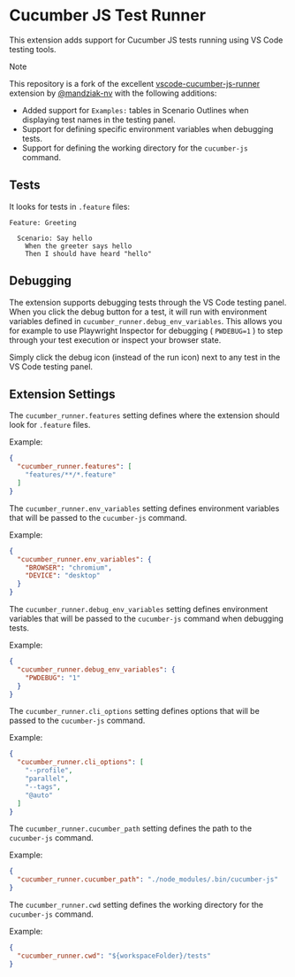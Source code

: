 # Cucumber JS Test Runner

This extension adds support for Cucumber JS tests running using VS Code testing tools.

> [!NOTE]
> This repository is a fork of the excellent [vscode-cucumber-js-runner](https://github.com/mandziak-nv/vscode-cucumber-js-runner) extension by [@mandziak-nv](https://github.com/mandziak-nv) with the following additions:
>
> - Added support for `Examples:` tables in Scenario Outlines when displaying test names in the testing panel.
> - Support for defining specific environment variables when debugging tests.
> - Support for defining the working directory for the `cucumber-js` command.

## Tests

It looks for tests in `.feature` files:

```feature
Feature: Greeting

  Scenario: Say hello
    When the greeter says hello
    Then I should have heard "hello"
```

## Debugging

The extension supports debugging tests through the VS Code testing panel. When you click the debug button for a test, it will run with environment variables defined in `cucumber_runner.debug_env_variables`. This allows you for example to use Playwright Inspector for debugging ( `PWDEBUG=1` ) to step through your test execution or inspect your browser state.

Simply click the debug icon (instead of the run icon) next to any test in the VS Code testing panel.

## Extension Settings

The `cucumber_runner.features` setting defines where the extension should look for `.feature` files.

Example:

```json
{
  "cucumber_runner.features": [
    "features/**/*.feature"
  ]
}
```

The `cucumber_runner.env_variables` setting defines environment variables that will be passed to the `cucumber-js` command.

Example:

```json
{
  "cucumber_runner.env_variables": {
    "BROWSER": "chromium",
    "DEVICE": "desktop"
  }
}
```

The `cucumber_runner.debug_env_variables` setting defines environment variables that will be passed to the `cucumber-js` command when debugging tests.

Example:

```json
{
  "cucumber_runner.debug_env_variables": {
    "PWDEBUG": "1"
  }
}
```

The `cucumber_runner.cli_options` setting defines options that will be passed to the `cucumber-js` command.

Example:

```json
{
  "cucumber_runner.cli_options": [
    "--profile",
    "parallel",
    "--tags",
    "@auto"
  ]
}
```

The `cucumber_runner.cucumber_path` setting defines the path to the `cucumber-js` command.

Example:

```json
{
  "cucumber_runner.cucumber_path": "./node_modules/.bin/cucumber-js"
}
```

The `cucumber_runner.cwd` setting defines the working directory for the `cucumber-js` command.

Example:

```json
{
  "cucumber_runner.cwd": "${workspaceFolder}/tests"
}
```
